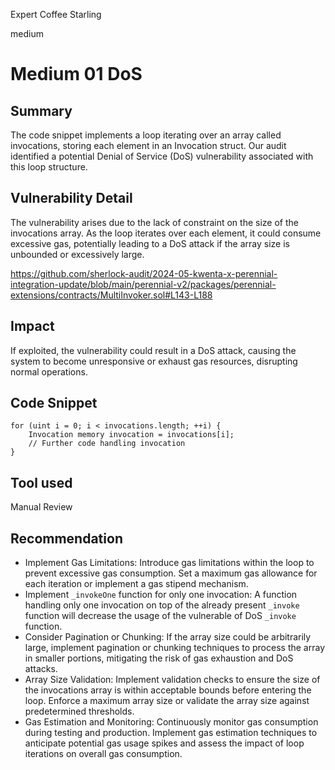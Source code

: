 Expert Coffee Starling

medium

# Medium 01 DoS

## Summary
The code snippet implements a loop iterating over an array called invocations, storing each element in an Invocation struct. Our audit identified a potential Denial of Service (DoS) vulnerability associated with this loop structure.

## Vulnerability Detail
The vulnerability arises due to the lack of constraint on the size of the invocations array. As the loop iterates over each element, it could consume excessive gas, potentially leading to a DoS attack if the array size is unbounded or excessively large.

https://github.com/sherlock-audit/2024-05-kwenta-x-perennial-integration-update/blob/main/perennial-v2/packages/perennial-extensions/contracts/MultiInvoker.sol#L143-L188

## Impact
If exploited, the vulnerability could result in a DoS attack, causing the system to become unresponsive or exhaust gas resources, disrupting normal operations.

## Code Snippet
```solidity
for (uint i = 0; i < invocations.length; ++i) {
    Invocation memory invocation = invocations[i];
    // Further code handling invocation
}
```

## Tool used
Manual Review

## Recommendation

- Implement Gas Limitations: Introduce gas limitations within the loop to prevent excessive gas consumption. Set a maximum gas allowance for each iteration or implement a gas stipend mechanism.
- Implement `_invokeOne` function for only one invocation: A function handling only one invocation on top of the already present `_invoke` function will decrease the usage of the vulnerable of DoS `_invoke` function.
- Consider Pagination or Chunking: If the array size could be arbitrarily large, implement pagination or chunking techniques to process the array in smaller portions, mitigating the risk of gas exhaustion and DoS attacks.
- Array Size Validation: Implement validation checks to ensure the size of the invocations array is within acceptable bounds before entering the loop. Enforce a maximum array size or validate the array size against predetermined thresholds.
- Gas Estimation and Monitoring: Continuously monitor gas consumption during testing and production. Implement gas estimation techniques to anticipate potential gas usage spikes and assess the impact of loop iterations on overall gas consumption.